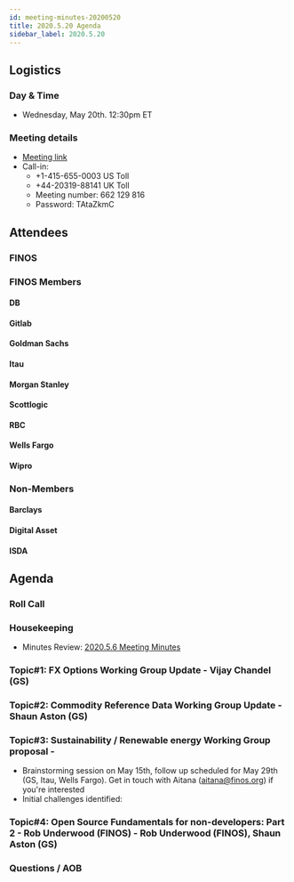 ```yaml
---
id: meeting-minutes-20200520
title: 2020.5.20 Agenda
sidebar_label: 2020.5.20
---
```


## Logistics 
### Day & Time
* Wednesday, May 20th. 12:30pm ET

### Meeting details

* [Meeting link](https://finos.webex.com/finos/j.php?MTID=m9faeb59f9167a188a0cde9a2209b9447)
* Call-in: 
    * +1-415-655-0003 US Toll
    * +44-20319-88141 UK Toll
    * Meeting number: 662 129 816
    * Password: TAtaZkmC

## Attendees 
### FINOS


### FINOS Members

####  DB

#### Gitlab


#### Goldman Sachs

#### Itau


#### Morgan Stanley


#### Scottlogic


#### RBC


#### Wells Fargo


#### Wipro



### Non-Members

#### Barclays


#### Digital Asset


#### ISDA


## Agenda

### Roll Call

### Housekeeping
* Minutes Review: [2020.5.6 Meeting Minutes](https://github.com/finos/alloy/blob/master/meeting-minutes/pilot-project-meeting-minutes/2020.5.6-pilot-project-minutes.md) 

### Topic#1: FX Options Working Group Update - Vijay Chandel (GS)

### Topic#2: Commodity Reference Data Working Group Update - Shaun Aston (GS)

### Topic#3: Sustainability / Renewable energy Working Group proposal - 
* Brainstorming session on May 15th, follow up scheduled for May 29th (GS, Itau, Wells Fargo). Get in touch with Aitana (aitana@finos.org) if you're interested
* Initial challenges identified: 

### Topic#4: Open Source Fundamentals for non-developers: Part 2 - Rob Underwood (FINOS) - Rob Underwood (FINOS), Shaun Aston (GS)

### Questions / AOB
